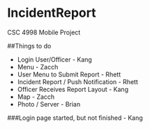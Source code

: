 # IncidentReport
CSC 4998 Mobile Project

##Things to do

- Login User/Officer - Kang
- Menu - Zacch
- User Menu to Submit Report - Rhett
- Incident Report / Push Notification - Rhett
- Officer Receives Report Layout - Kang
- Map - Zacch
- Photo / Server - Brian

###Login page started, but not finished - Kang
